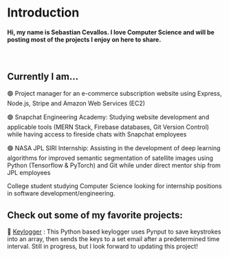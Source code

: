 # Introduction

#### Hi, my name is Sebastian Cevallos. I love Computer Science and will be posting most of the projects I enjoy on here to share.
<br>

## Currently I am...

🟢 Project manager for an e-commerce subscription website using Express, Node.js, Stripe and Amazon Web Services (EC2)

🟢 Snapchat Engineering Academy: Studying website development and applicable tools (MERN Stack, Firebase databases, Git Version Control) while having access to fireside chats with Snapchat employees

🟢 NASA JPL SIRI Internship: Assisting in the development of deep learning algorithms for improved semantic segmentation of satellite images using Python (Tensorflow & PyTorch) and Git while under direct mentor ship from JPL employees


College student studying Computer Science looking for internship positions in software development/engineering. 


## Check out some of my favorite projects:

💚 [Keylogger](https://github.com/Sebastian-git/KeyLogger) : This Python based keylogger uses Pynput to save keystrokes into an array, then sends the keys to a set email after a predetermined time interval. Still in progress, but I look forward to updating this project!
